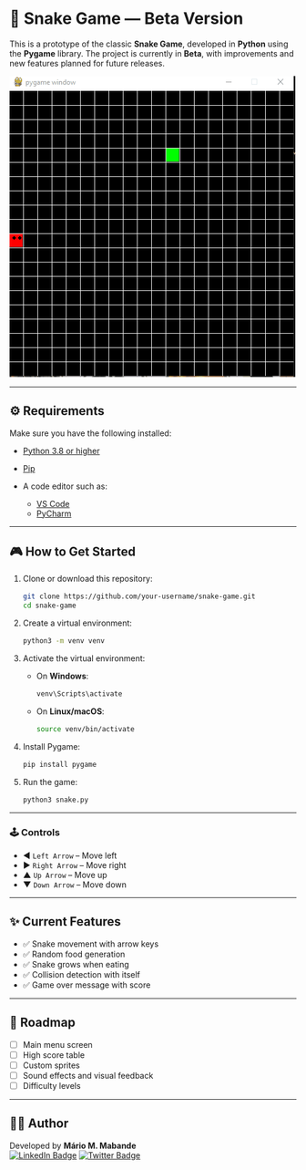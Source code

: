 # 🐍 Snake Game — Beta Version

This is a prototype of the classic **Snake Game**, developed in **Python** using the **Pygame** library.
The project is currently in **Beta**, with improvements and new features planned for future releases.

![Game Start](init-game.gif)

---

## ⚙️ Requirements

Make sure you have the following installed:

* [Python 3.8 or higher](https://www.python.org/downloads/)
* [Pip](https://pip.pypa.io/en/stable/)
* A code editor such as:

  * [VS Code](https://code.visualstudio.com/)
  * [PyCharm](https://www.jetbrains.com/pycharm/download/)

---

## 🎮 How to Get Started

1. Clone or download this repository:

   ```bash
   git clone https://github.com/your-username/snake-game.git
   cd snake-game
   ```

2. Create a virtual environment:

   ```bash
   python3 -m venv venv
   ```

3. Activate the virtual environment:

   * On **Windows**:

     ```bash
     venv\Scripts\activate
     ```

   * On **Linux/macOS**:

     ```bash
     source venv/bin/activate
     ```

4. Install Pygame:

   ```bash
   pip install pygame
   ```

5. Run the game:

   ```bash
   python3 snake.py
   ```

---

### 🕹️ Controls

* ◀ `Left Arrow` – Move left
* ▶ `Right Arrow` – Move right
* ▲ `Up Arrow` – Move up
* ▼ `Down Arrow` – Move down

---

## ✨ Current Features

* ✅ Snake movement with arrow keys
* ✅ Random food generation
* ✅ Snake grows when eating
* ✅ Collision detection with itself
* ✅ Game over message with score

---

## 🚧 Roadmap

* [ ] Main menu screen
* [ ] High score table
* [ ] Custom sprites
* [ ] Sound effects and visual feedback
* [ ] Difficulty levels

---

## 👨‍💻 Author

Developed by **Mário M. Mabande** </br>
[![LinkedIn Badge](https://img.shields.io/badge/-LinkedIn-blue?style=flat-square\&logo=Linkedin\&logoColor=white\&link=https://www.linkedin.com/in/mario-manuel-mabande-23bb891b6/)](https://www.linkedin.com/in/mariomthree/)
[![Twitter Badge](https://img.shields.io/badge/-Twitter-1ca0f1?style=flat-square\&labelColor=1ca0f1\&logo=twitter\&logoColor=white\&link=https://twitter.com/mariomthree)](https://twitter.com/mariomthree)
